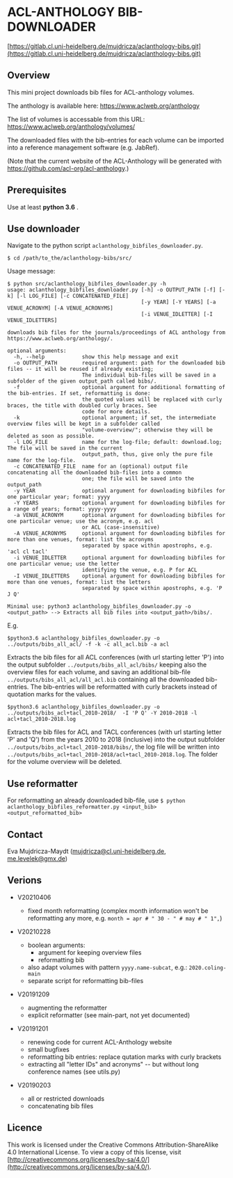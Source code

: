 
# ACL-ANTHOLOGY BIB-DOWNLOADER

[https://gitlab.cl.uni-heidelberg.de/mujdricza/aclanthology-bibs.git](https://gitlab.cl.uni-heidelberg.de/mujdricza/aclanthology-bibs.git)

## Overview

This mini project downloads bib files for ACL-anthology volumes.

The anthology is available here: <https://www.aclweb.org/anthology>

The list of volumes is accessable from this URL: <https://www.aclweb.org/anthology/volumes/>

The downloaded files with the bib-entries for each volume can be imported into a reference management software (e.g. JabRef).

(Note that the current website of the ACL-Anthology will be generated with https://github.com/acl-org/acl-anthology.)

## Prerequisites

Use at least **python 3.6** .

## Use downloader

Navigate to the python script `aclanthology_bibfiles_downloader.py`.
```
$ cd /path/to_the/aclanthology-bibs/src/
```

Usage message:
```
$ python src/aclanthology_bibfiles_downloader.py -h
usage: aclanthology_bibfiles_downloader.py [-h] -o OUTPUT_PATH [-f] [-k] [-l LOG_FILE] [-c CONCATENATED_FILE]
                                           [-y YEAR] [-Y YEARS] [-a VENUE_ACRONYM] [-A VENUE_ACRONYMS]
                                           [-i VENUE_IDLETTER] [-I VENUE_IDLETTERS]

downloads bib files for the journals/proceedings of ACL anthology from https://www.aclweb.org/anthology/.

optional arguments:
  -h, --help            show this help message and exit
  -o OUTPUT_PATH        required argument: path for the downloaded bib files -- it will be reused if already existing;
                        The individual bib-files will be saved in a subfolder of the given output_path called bibs/.
  -f                    optional argument for additional formatting of the bib-entries. If set, reformatting is done:
                        the quoted values will be replaced with curly braces, the title with doubled curly braces. See
                        code for more details.
  -k                    optional argument; if set, the intermediate overview files will be kept in a subfolder called
                        "volume-overview/"; otherwise they will be deleted as soon as possible.
  -l LOG_FILE           name for the log-file; default: download.log; The file will be saved in the current
                        output_path, thus, give only the pure file name for the log-file.
  -c CONCATENATED_FILE  name for an (optional) output file concatenating all the downloaded bib-files into a common
                        one; the file will be saved into the output_path
  -y YEAR               optional argument for downloading bibfiles for one particular year; format: yyyy
  -Y YEARS              optional argument for downloading bibfiles for a range of years; format: yyyy-yyyy
  -a VENUE_ACRONYM      optional argument for downloading bibfiles for one particular venue; use the acronym, e.g. acl
                        or ACL (case-insensitive)
  -A VENUE_ACRONYMS     optional argument for downloading bibfiles for more than one venues, format: list the acronyms
                        separated by space within apostrophs, e.g. 'acl cl tacl'
  -i VENUE_IDLETTER     optional argument for downloading bibfiles for one particular venue; use the letter
                        identifying the venue, e.g. P for ACL
  -I VENUE_IDLETTERS    optional argument for downloading bibfiles for more than one venues, format: list the letters
                        separated by space within apostrophs, e.g. 'P J Q'

Minimal use: python3 aclanthology_bibfiles_downloader.py -o <output_path> --> Extracts all bib files into <output_path>/bibs/.

```

E.g.

```
$python3.6 aclanthology_bibfiles_downloader.py -o ../outputs/bibs_all_acl/ -f -k -c all_acl.bib -a acl
```
Extracts the bib files for all ACL conferences (with url starting letter 'P') into the output subfolder `../outputs/bibs_all_acl/bibs/` keeping also the overview files for each volume, and saving an additional bib-file `../outputs/bibs_all_acl/all_acl.bib` containing all the downloaded bib-entries. The bib-entries will be reformatted with curly brackets instead of quotation marks for the values.


```
$python3.6 aclanthology_bibfiles_downloader.py -o ../outputs/bibs_acl+tacl_2010-2018/  -I 'P Q' -Y 2010-2018 -l acl+tacl_2010-2018.log 
```
Extracts the bib files for ACL and TACL conferences (with url starting letter 'P' and 'Q') from the years 2010 to 2018 (inclusive) into the output subfolder `../outputs/bibs_acl+tacl_2010-2018/bibs/`, the log file will be written into `../outputs/bibs_acl+tacl_2010-2018/acl+tacl_2010-2018.log`. The folder for the volume overview will be deleted.

## Use reformatter

For reformatting an already downloaded bib-file, use 
`$ python aclanthology_bibfiles_reformatter.py <input_bib> <output_reformatted_bib>`


## Contact

Eva Mujdricza-Maydt (mujdricza@cl.uni-heidelberg.de, me.levelek@gmx.de)

## Verions

- V20210406
  * fixed month reformatting (complex month information won't be reformatting any more, e.g. `month = apr # " 30 - " # may # " 1",`)
  
- V20210228
  * boolean arguments:
     * argument for keeping overview files 
     * reformatting bib
  * also adapt volumes with pattern `yyyy.name-subcat`, e.g.: `2020.coling-main`
  * separate script for reformatting bib-files

- V20191209
  * augmenting the reformatter
  * explicit reformatter (see main-part, not yet documented)
  
- V20191201
  * renewing code for current ACL-Anthology website
  * small bugfixes
  * reformatting bib entries: replace qutation marks with curly brackets
  * extracting all "letter IDs" and acronyms" -- but without long conference names (see utils.py)

- V20190203
  * all or restricted downloads
  * concatenating bib files

## Licence

This work is licensed under the Creative Commons Attribution-ShareAlike 4.0 International License.
To view a copy of this license, visit [http://creativecommons.org/licenses/by-sa/4.0/](http://creativecommons.org/licenses/by-sa/4.0/).
